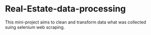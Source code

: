 # Real-Estate-data-processing
This mini-project aims to clean and transform data what was collected suing selenium web scraping.
